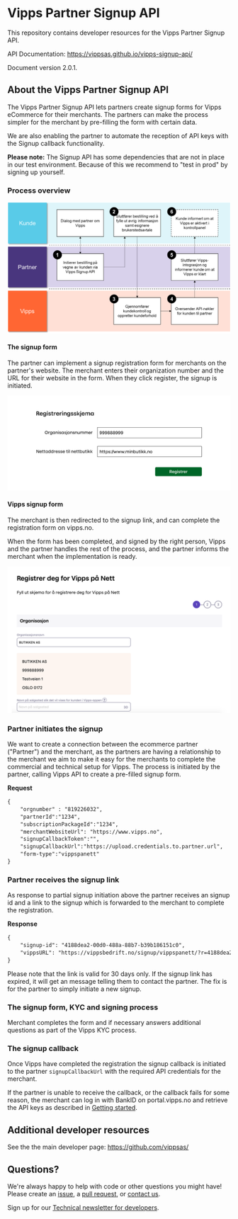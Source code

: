 # Vipps Partner Signup API

This repository contains developer resources for the Vipps Partner Signup API.

API Documentation: https://vippsas.github.io/vipps-signup-api/

Document version 2.0.1.

## About the Vipps Partner Signup API

The Vipps Partner Signup API lets partners create signup forms for Vipps
eCommerce for their merchants. The partners can make the process simpler for
the merchant by pre-filling the form with certain data.

We are also enabling the partner to automate the reception of API keys with
the Signup callback functionality.

**Please note:** The Signup API has some dependencies that are not in place
in our test environment. Because of this we recommend to "test in prod" by
signing up yourself.

### Process overview

![Signup flow](images/vipps_signup_via_partner.png)

#### The signup form

The partner can implement a signup registration form for merchants on the
partner's website. The merchant enters their organization number and the URL
for their website in the form. When they click register, the signup is initiated.

![Vipps signup registration](images/vipps-signup-registration.png)

#### Vipps signup form

The merchant is then redirected to the signup link, and can complete the
registration form on vipps.no.

When the form has been completed, and signed by the right person, Vipps and the
partner handles the rest of the process, and the partner informs the merchant
when the implementation is ready.

![Vipps signup registration form](images/vipps-signup-registration-form.png)

### Partner initiates the signup

We want to create a connection between the ecommerce partner ("Partner") and
the merchant, as the partners are having a relationship to the merchant we aim
to make it easy for the merchants to complete the commercial and technical
setup for Vipps. The process is initiated by the partner, calling Vipps API to
create a pre-filled signup form.

**Request**
```html
{
    "orgnumber" : "819226032",
    "partnerId":"1234",
    "subscriptionPackageId":"1234",
    "merchantWebsiteUrl": "https://www.vipps.no",
    "signupCallbackToken":"",
    "signupCallbackUrl":"https://upload.credentials.to.partner.url",
    "form-type":"vippspanett"
}
```
### Partner receives the signup link

As response to partial signup initiation above the partner receives an signup
id and a link to the signup which is forwarded to the merchant to complete the
registration.

**Response**
```html
{
    "signup-id": "4188dea2-00d0-488a-88b7-b39b186151c0",
    "vippsURL": "https://vippsbedrift.no/signup/vippspanett/?r=4188dea2-00d0-488a-88b7-b39b186151c0"
}
```

Please note that the link is valid for 30 days only.
If the signup link has expired, it will get an message telling them to contact the partner.
The fix is for the partner to simply initiate a new signup.

### The signup form, KYC and signing process

Merchant completes the form and if necessary answers additional questions as
part of the Vipps KYC process.  

### The signup callback

Once Vipps have completed the registration the signup callback is initiated to
the partner `signupCallbackUrl` with the required API credentials for the merchant.

If the partner is unable to receive the callback, or the callback fails for
some reason, the merchant can log in with BankID on portal.vipps.no and
retrieve the API keys as described in
[Getting started](https://github.com/vippsas/vipps-developers/blob/master/vipps-getting-started.md).

## Additional developer resources

See the the main developer page: https://github.com/vippsas/

## Questions?

We're always happy to help with code or other questions you might have!
Please create an [issue](https://github.com/vippsas/vipps-signup-api/issues),
a [pull request](https://github.com/vippsas/vipps-signup-api/pulls),
or [contact us](https://github.com/vippsas/vipps-developers/blob/master/contact.md).

Sign up for our [Technical newsletter for developers](https://github.com/vippsas/vipps-developers/tree/master/newsletters).
